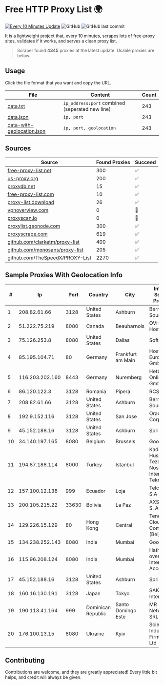 
# Free HTTP Proxy List 🌍

[![Every 10 Minutes Update](https://github.com/mertguvencli/http-proxy-list/actions/workflows/main.yml/badge.svg?branch=main)](https://github.com/mertguvencli/http-proxy-list/actions/workflows/main.yml)
![GitHub](https://img.shields.io/github/license/mertguvencli/http-proxy-list)
![GitHub last commit](https://img.shields.io/github/last-commit/mertguvencli/http-proxy-list)

It is a lightweight project that, every 10 minutes, scrapes lots of free-proxy sites, validates if it works, and serves a clean proxy list.


> Scraper found **4345** proxies at the latest update. Usable proxies are below.

## Usage

Click the file format that you want and copy the URL.


|File|Content|Count|
|----|-------|-----|
|[data.txt](https://raw.githubusercontent.com/mertguvencli/http-proxy-list/main/proxy-list/data.txt)|`ip_address:port` combined (seperated new line)|243|
|[data.json](https://raw.githubusercontent.com/mertguvencli/http-proxy-list/main/proxy-list/data.json)|`ip, port`|243|
|[data-with-geolocation.json](https://raw.githubusercontent.com/mertguvencli/http-proxy-list/main/proxy-list/data-with-geolocation.json)|`ip, port, geolocation`|243|

## Sources

|Source|Found Proxies|Succeed|
|------|-------------|-------|
|[free-proxy-list.net](https://free-proxy-list.net)|300|✅|
|[us-proxy.org](https://www.us-proxy.org)|200|✅|
|[proxydb.net](http://proxydb.net)|15|✅|
|[free-proxy-list.com](https://free-proxy-list.com/?page=&port=&type%5B%5D=http&type%5B%5D=https&up_time=0&search=Search)|10|✅|
|[proxy-list.download](https://www.proxy-list.download/HTTP)|26|✅|
|[vpnoverview.com](https://vpnoverview.com/privacy/anonymous-browsing/free-proxy-servers)|0|🚫|
|[proxyscan.io](https://www.proxyscan.io)|0|🚫|
|[proxylist.geonode.com](https://proxylist.geonode.com/api/proxy-list?limit=300&page=1&sort_by=lastChecked&sort_type=desc&protocols=http,https)|300|✅|
|[proxyscrape.com](https://api.proxyscrape.com/v2/?request=displayproxies&protocol=http&timeout=10000&country=all&ssl=all&anonymity=all)|619|✅|
|[github.com/clarketm/proxy-list](https://raw.githubusercontent.com/clarketm/proxy-list/master/proxy-list-raw.txt)|400|✅|
|[github.com/monosans/proxy-list](https://raw.githubusercontent.com/monosans/proxy-list/main/proxies/http.txt)|205|✅|
|[github.com/TheSpeedX/PROXY-List](https://raw.githubusercontent.com/TheSpeedX/PROXY-List/master/http.txt)|2270|✅|


## Sample Proxies With Geolocation Info

|#|Ip|Port|Country|City|Internet Service Provider|
|-|--|----|-------|----|-------------------------|
|1|208.82.61.66|3128|United States|Ashburn|Bernardi Sounds|
|2|51.222.75.219|8080|Canada|Beauharnois|OVH Hosting|
|3|75.126.253.8|8080|United States|Dallas|SoftLayer|
|4|85.195.104.71|80|Germany|Frankfurt am Main|Host Europe GmbH|
|5|116.203.202.160|8443|Germany|Nuremberg|Hetzner Online GmbH|
|6|86.120.122.3|3128|Romania|Pipera|RCS & RDS|
|7|208.82.61.66|3128|United States|Ashburn|Bernardi Sounds|
|8|192.9.152.116|3128|United States|San Jose|Oracle Corporation|
|9|45.152.188.16|3128|United States|Ashburn|Sprint|
|10|34.140.197.165|8080|Belgium|Brussels|Google LLC|
|11|194.87.188.114|8000|Turkey|Istanbul|Kadir Huseyin Tezcan Nosspeed Internet Teknolojileri|
|12|157.100.12.138|999|Ecuador|Loja|Telconet S.A|
|13|200.105.215.22|33630|Bolivia|La Paz|AXS Bolivia S. A.|
|14|129.226.15.129|80|Hong Kong|Central|Tencent Cloud Computing (Beijing) Co|
|15|134.238.252.143|8080|India|Mumbai|Google LLC|
|16|115.96.208.124|8080|India|Mumbai|Hathway IP over Cable Internet Access|
|17|45.152.188.16|3128|United States|Ashburn|Sprint|
|18|160.16.130.191|3128|Japan|Tokyo|SAKURA Internet Inc.|
|19|190.113.41.164|999|Dominican Republic|Santo Domingo Este|MR Networking, SRL|
|20|176.100.13.15|8080|Ukraine|Kyiv|Scientific -Industrial Firm "Volz" Ltd|



## Contributing

Contributions are welcome, and they are greatly appreciated! Every
little bit helps, and credit will always be given.

